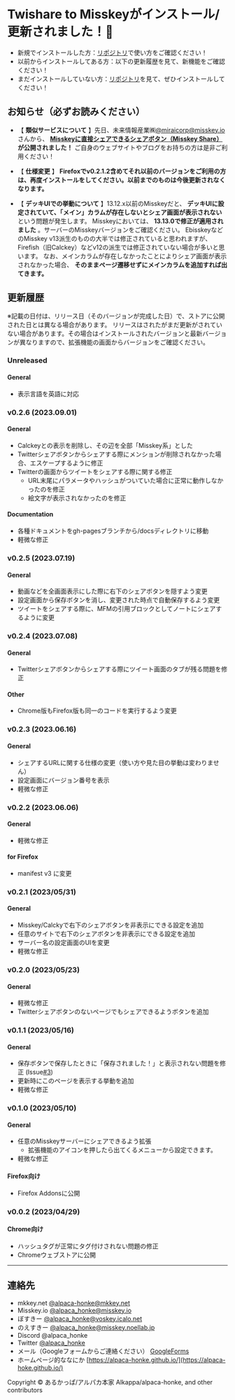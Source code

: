 # Twishare to Misskeyがインストール/更新されました！🎉  

- 新規でインストールした方：[リポジトリ](https://github.com/alpaca-honke/twishare-to-misskey)で使い方をご確認ください！  
- 以前からインストールしてある方：以下の更新履歴を見て、新機能をご確認ください！  
- まだインストールしていない方：[リポジトリ](https://github.com/alpaca-honke/twishare-to-misskey)を見て、ぜひインストールしてください！  

## お知らせ（必ずお読みください）

- 【 **類似サービスについて** 】先日、未来情報産業㈱[@miraicorp@misskey.io](https://misskey.io/@miraicorp)さんから、 **[Misskeyに直接シェアできるシェアボタン（Misskey Share）](https://misskeyshare.link) が公開されました！** ご自身のウェブサイトやブログをお持ちの方は是非ご利用ください！

- 【 **仕様変更** 】 **Firefoxでv0.2.1.2含めてそれ以前のバージョンをご利用の方は、再度インストールをしてください。以前までのものは今後更新されなくなります。**  

- 【 **デッキUIでの挙動について** 】13.12.x以前のMisskeyだと、 **デッキUIに設定されていて、「メイン」カラムが存在しないとシェア画面が表示されない** という問題が発生します。
Misskeyにおいては、 **13.13.0で修正が適用されました** 。サーバーのMisskeyバージョンをご確認ください。
EbisskeyなどのMisskey v13派生のものの大半では修正されていると思われますが、Firefish（旧Calckey）などv12の派生では修正されていない場合が多いと思います。
なお、メインカラムが存在しなかったことによりシェア画面が表示されなかった場合、 **そのままページ遷移せずにメインカラムを追加すれば出てきます。**

## 更新履歴

※記載の日付は、リリース日（そのバージョンが完成した日）で、ストアに公開された日とは異なる場合があります。
リリースはされたがまだ更新がされていない場合があります。その場合はインストールされたバージョンと最新バージョンが異なりますので、拡張機能の画面からバージョンをご確認ください。  

### Unreleased

#### General

- 表示言語を英語に対応

### v0.2.6 (2023.09.01)

#### General

- Calckeyとの表示を削除し、その辺を全部「Misskey系」とした
- Twitterシェアボタンからシェアする際にメンションが削除されなかった場合、エスケープするように修正
- Twitterの画面からツイートをシェアする際に関する修正
    - URL末尾にパラメータやハッシュがついていた場合に正常に動作しなかったのを修正
    - 絵文字が表示されなかったのを修正

#### Documentation

- 各種ドキュメントをgh-pagesブランチから/docsディレクトリに移動
- 軽微な修正

### v0.2.5 (2023.07.19)

#### General

- 動画などを全画面表示にした際に右下のシェアボタンを隠すよう変更
- 設定画面から保存ボタンを消し、変更された時点で自動保存するよう変更
- ツイートをシェアする際に、MFMの引用ブロックとしてノートにシェアするように変更

### v0.2.4 (2023.07.08)

#### General

- Twitterシェアボタンからシェアする際にツイート画面のタブが残る問題を修正

#### Other

- Chrome版もFirefox版も同一のコードを実行するよう変更

### v0.2.3 (2023.06.16)

#### General

- シェアするURLに関する仕様の変更（使い方や見た目の挙動は変わりません）
- 設定画面にバージョン番号を表示
- 軽微な修正

### v0.2.2 (2023.06.06)

#### General

- 軽微な修正

#### for Firefox

- manifest v3 に変更

### v0.2.1 (2023/05/31)

#### General

- Misskey/Calckyで右下のシェアボタンを非表示にできる設定を追加
- 任意のサイトで右下のシェアボタンを非表示にできる設定を追加
- サーバー名の設定画面のUIを変更
- 軽微な修正

### v0.2.0 (2023/05/23)

#### General

- 軽微な修正
- Twitterシェアボタンのないページでもシェアできるようボタンを追加

### v0.1.1 (2023/05/16)

#### General

- 保存ボタンで保存したときに「保存されました！」と表示されない問題を修正 (Issue[#3](https://github.com/alpaca-honke/twishare-to-misskey/issues/3))
- 更新時にこのページを表示する挙動を追加
- 軽微な修正

### v0.1.0 (2023/05/10)

#### General

- 任意のMisskeyサーバーにシェアできるよう拡張
    - 拡張機能のアイコンを押したら出てくるメニューから設定できます。
- 軽微な修正

#### Firefox向け

- Firefox Addonsに公開

### v0.0.2 (2023/04/29)

#### Chrome向け

- ハッシュタグが正常にタグ付けされない問題の修正
- Chromeウェブストアに公開

***

## 連絡先

- mkkey.net [@alpaca-honke@mkkey.net](https://mkkey.net/@alpaca_honke)
- Misskey.io [@alpaca_honke@misskey.io](https://misskey.io/@alpaca_honke)  
- ぼすきー [@alpaca_honke@voskey.icalo.net](https://voskey.icalo.net/@alpaca_honke)
- のえすきー [@alpaca_honke@misskey.noellab.jp](https://misskey.noellab.jp/@alpaca_honke)
- Discord @alpaca_honke
- Twitter [@alpaca_honke](https://twitter.com/alpaca_honke)  
- メール（Googleフォームからご連絡ください） [GoogleForms](https://docs.google.com/forms/d/e/1FAIpQLSdRuzAmGEqDV4RRd-70JKXD0lAHE6xjEp8Qp5-Jfut-ysQMYQ/viewform)  
- ホームページ的ななにか [https://alpaca-honke.github.io/](https://alpaca-hoke.github.io/)  

Copyright © あるかっぱ/アルパカ本家 Alkappa/alpaca-honke, and other contributors
